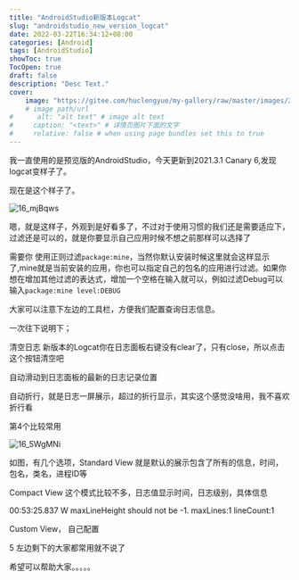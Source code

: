 ```yaml
---
title: "AndroidStudio新版本Logcat"
slug: "androidstudio_new_version_logcat"
date: 2022-03-22T16:34:12+08:00
categories: [Android]
tags: [AndroidStudio]
showToc: true
TocOpen: true
draft: false
description: "Desc Text."
cover:
    image: "https://gitee.com/huclengyue/my-gallery/raw/master/images/2022_03_22/16_mjBqws.png" 
    # image path/url
#      alt: "alt text" # image alt text
#     caption: "<text>" # 详情页图片下面的文字
#     relative: false # when using page bundles set this to true
---
```


我一直使用的是预览版的AndroidStudio，今天更新到2021.3.1 Canary 6,发现logcat变样子了。

现在是这个样子了。

![16_mjBqws](https://gitee.com/huclengyue/my-gallery/raw/master/images/2022_03_22/16_mjBqws.png)

嗯，就是这样子，外观到是好看多了，不过对于使用习惯的我们还是需要适应下，过滤还是可以的，就是你要显示自己应用时候不想之前那样可以选择了

需要你 使用正则过滤`package:mine`，当然你默认安装时候这里就会这样显示了,mine就是当前安装的应用，你也可以指定自己的包名的应用进行过滤。如果你想在增加其他过滤的表达式，增加一个空格在输入就可以，例如过滤Debug可以输入`package:mine level:DEBUG`

大家可以注意下左边的工具栏，方便我们配置查询日志信息。

一次往下说明下；

清空日志
新版本的Logcat你在日志面板右键没有clear了，只有close，所以点击这个按钮清空吧

自动滑动到日志面板的最新的日志记录位置

自动折行，就是日志一屏展示，超过的折行显示，其实这个感觉没啥用，我不喜欢折行看

第4个比较常用  

![16_5WgMNi](https://gitee.com/huclengyue/my-gallery/raw/master/images/2022_03_22/16_5WgMNi.png)


如图，有几个选项，Standard View 就是默认的展示包含了所有的信息，时间，包名，类名，进程ID等

Compact View 这个模式比较不多，日志值显示时间，日志级别，具体信息

00:53:25.837 W maxLineHeight should not be -1. maxLines:1 lineCount:1

Custom View， 自己配置

5 左边剩下的大家都常用就不说了

希望可以帮助大家。。。。。

